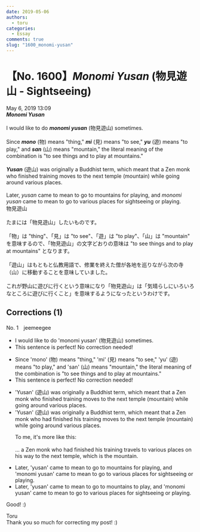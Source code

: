 ```yaml
---
date: 2019-05-06
authors:
  - toru
categories:
  - Essay
comments: true
slug: "1600_monomi-yusan"
---
```


# 【No. 1600】<strong><em>Monomi Yusan</strong></em> (物見遊山 - Sightseeing)
<div class="date">May 6, 2019 13:09</div>
<div id="post"><div id="body_show_ori">
<strong><em>Monomi Yusan</strong></em><br/><br/>I would like to do <strong><em>monomi yusan</em></strong> (物見遊山) sometimes.<br/><br/>Since <strong><em>mono</em></strong> (物) means "thing," <strong><em>mi</em></strong> (見) means "to see," <strong><em>yu</em></strong> (遊) means "to play," and <strong><em>san</em></strong> (山) means "mountain," the literal meaning of the combination is "to see things and to play at mountains."<br/><br/><strong><em>Yusan</em></strong> (遊山) was originally a Buddhist term, which meant that a Zen monk who finished training moves to the next temple (mountain) while going around various places.<br/><br/>Later, <em>yusan</em> came to mean to go to mountains for playing, and <em>monomi yusan</em> came to mean to go to various places for sightseeing or playing.
</div></div>

<!-- more -->

<div id="post_ja"><div id="body_show_mo">
物見遊山<br/><br/>たまには「物見遊山」したいものです。<br/><br/>「物」は "thing"、「見」は "to see"、「遊」は "to play"、「山」は "mountain" を意味するので、「物見遊山」の文字どおりの意味は "to see things and to play at mountains" となります。<br/><br/>「遊山」はもともと仏教用語で、修業を終えた僧が各地を巡りながら次の寺（山）に移動することを意味していました。<br/><br/>これが野山に遊びに行くという意味になり「物見遊山」は「気晴らしにいろいろなところに遊びに行くこと」を意味するようになったというわけです。
</div></div>

## Corrections (1)
<div id="block"><div class="first_name"> No. 1　<span class="just_name">jeemeegee</span></div><div id="block2">
<ul class="correction_field">
<li class="incorrect">I would like to do 'monomi yusan' (物見遊山) sometimes.</li>
<li class="corrected perfect">This sentence is perfect! No correction needed!</li>
</ul>
<ul class="correction_field">
<li class="incorrect">Since 'mono' (物) means "thing," 'mi' (見) means "to see," 'yu' (遊) means "to play," and 'san' (山) means "mountain," the literal meaning of the combination is "to see things and to play at mountains."</li>
<li class="corrected perfect">This sentence is perfect! No correction needed!</li>
</ul>
<ul class="correction_field">
<li class="incorrect">'Yusan' (遊山) was originally a Buddhist term, which meant that a Zen monk who finished training moves to the next temple (mountain) while going around various places.</li>
<li class="corrected correct">
'Yusan' (遊山) was originally a Buddhist term, which meant that a Zen monk who <span class="f_bold">had </span>finished <span class="f_bold">his training</span> moves to the next temple (mountain) while going around various places.
<p class="correction_comment">To me, it's more like this:<br/><br/>... a Zen monk who had finished his training travels to various places on his way to the next temple, which is the mountain.</p>
</li>
</ul>
<ul class="correction_field">
<li class="incorrect">Later, 'yusan' came to mean to go to mountains for playing, and 'monomi yusan' came to mean to go to various places for sightseeing or playing.</li>
<li class="corrected correct">
Later, 'yusan' came to mean to go to mountains <span class="f_bold">to play</span>, and 'monomi yusan' came to mean to go to various places for sightseeing or playing.
</li>
</ul>
<p class="comment_small">
 Good! :)
</p>

</div><div class="name"><span class="just_name">Toru</span><br>
Thank you so much for correcting my post! :)
</div>
</div>
